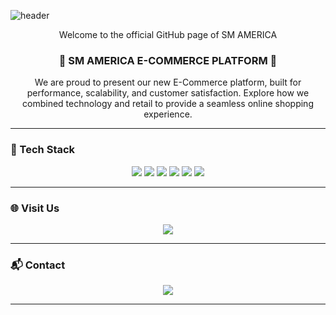 ![header](https://capsule-render.vercel.app/api?type=soft&color=auto&height=150&section=header&text=SM%20AMERICA&fontSize=70&animation=twinkling)

<p align="center">Welcome to the official GitHub page of SM AMERICA</p>

<h3 align="center">🛒 SM AMERICA E-COMMERCE PLATFORM 🛒</h3>

<p align="center">
We are proud to present our new E-Commerce platform, built for performance, scalability, and customer satisfaction.  
Explore how we combined technology and retail to provide a seamless online shopping experience.
</p>

---

### 🔧 Tech Stack

<p align="center">
  <img src="https://img.shields.io/badge/Java-007396?style=flat-square&logo=Java&logoColor=white"/>
  <img src="https://img.shields.io/badge/MySQL-E6B91E?style=flat-square&logo=MySQL&logoColor=white"/>
  <img src="https://img.shields.io/badge/Python-3766AB?style=flat-square&logo=Python&logoColor=white"/>
  <img src="https://img.shields.io/badge/HTML-E34F26?style=flat-square&logo=HTML5&logoColor=white"/>
  <img src="https://img.shields.io/badge/CSS-1572B6?style=flat-square&logo=CSS3&logoColor=white"/>
  <img src="https://img.shields.io/badge/JavaScript-F7DF1E?style=flat-square&logo=JavaScript&logoColor=black"/>
</p>

---

### 🌐 Visit Us

<p align="center">
  <a href="https://www.smamerica.com" target="_blank"><img src="https://img.shields.io/badge/Website-smamerica.com-blue?style=flat-square&logo=Google-Chrome&logoColor=white"/></a>
</p>

---

### 📬 Contact

<p align="center">
  <a href="mailto:info@smamerica.com"><img src="https://img.shields.io/badge/Email-info@smamerica.com-EA4335?style=flat-square&logo=Gmail&logoColor=white"/></a>
</p>

---

<p align="center">
 
</p>
